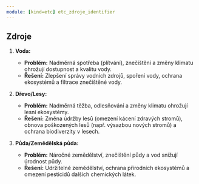 ```yaml
---
module: [kind=etc] etc_zdroje_identifier
---
```


## Zdroje

1. **Voda:**
   - **Problém:** Nadměrná spotřeba (plítvání), znečištění a změny klimatu ohrožují dostupnost a kvalitu vody.
   - **Řešení:** Zlepšení správy vodních zdrojů, spoření vody, ochrana ekosystémů a filtrace znečištěné vody.

2. **Dřevo/Lesy:**
   - **Problém:** Nadměrná těžba, odlesňování a změny klimatu ohrožují lesní ekosystémy.
   - **Řešení:** Změna údržby lesů (omezení kácení zdravých stromů), obnova poškozených lesů (např. výsazbou nových stromů) a ochrana biodiverzity v lesech.

3. **Půda/Zemědělská půda:**
   - **Problém:** Náročné zemědělství, znečištění půdy a vod snižují úrodnost půdy.
   - **Řešení:** Udržitelné zemědělství, ochrana přírodních ekosystémů a omezení pesticidů dalších chemických látek.